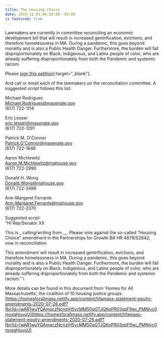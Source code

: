 ```yaml
---
title: The Housing Choice
date: 2019-12-03 06:50:00 -05:00
is featured: true
---
```


Lawmakers are currently in committee reconciling an economic development bill that will result in increased gentrification, evictions, and therefore homelessness in MA. During a pandemic, this goes beyond morality and is also a Public Health Danger. Furthermore, the burden will fall disproportionately on Black, Indigenous, and Latinx people of color, who are already suffering disproportionately from both the Pandemic and systemic racism.

Please [sign this petition](https://www.change.org/p/massachusetts-state-senator-karen-spilka-no-new-eviction-machine-nix-it-or-fix-it){:target="_blank"}.  

And call or email each of the lawmakers on the reconciliation committee. A suggested script follows this list:

Michael Rodrigues\
[Michael.Rodrigues@masenate.gov](mailto:Michael.Rodrigues@masenate.gov)\
\(617) 722-1114

Eric Lesser\
[eric.lesser@masenate.gov](mailto:eric.lesser@masenate.gov)\
\(617) 722-1291

Patrick M. O'Connor\
[Patrick.O'Connor@masenate.gov](mailto:Patrick.O'Connor@masenate.gov)\
\(617) 722-1646

Aaron Michlewitz \
[Aaron.M.Michlewitz@mahouse.gov](mailto:Aaron.M.Michlewitz@mahouse.gov)\
\(617) 722-2990

Donald H. Wong \
[Donald.Wong@mahouse.gov](mailto:Donald.Wong@mahouse.gov)\
\(617) 722-2488

Ann-Margaret Ferrante\
[Ann-Margaret.Ferrante@mahouse.gov](mailto:Ann-Margaret.Ferrante@mahouse.gov)\
\(617) 722-2370

Suggested script:\
“Hi Rep/Senator XX 

This is _ calling/writing from __. Please vote against the so-called “Housing Choice” amendment in the Partnerships for Growth Bill HR 4879/S2842, now in reconciliation 

This amendment will result in increased gentrification, evictions, and therefore homelessness in MA. During a pandemic, this goes beyond morality and is also a Public Health Danger. Furthermore, the burden will fall disproportionately on Black, Indigenous, and Latinx people of color, who are already suffering disproportionately from both the Pandemic and systemic racism.”  \

More details can be found in this document from ‘Homes for All Massachusetts’, the coalition of 10 housing justice groups: \
[https://homesforallmass.netlify.app/content/hfamass-statement-equity-amendments-2020-07-26.pdf?fbclid=IwAR1wuYQAmqczNcnziH5ycMM50qGTJQKoPR03xpF9wi_PMNlvc0moxgHuvuU](https://homesforallmass.netlify.app/content/hfamass-statement-equity-amendments-2020-07-26.pdf?fbclid=IwAR1wuYQAmqczNcnziH5ycMM50qGTJQKoPR03xpF9wi_PMNlvc0moxgHuvuU)